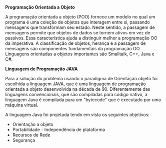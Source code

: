 **Programação Orientada a Objeto**

A programação orientada a objeto (POO) fornece um modelo no qual um programa é uma coleção de objetos que interagem entre si, passando mensagens que transformam seu estado. Neste sentido, a passagem de mensagens permite que objetos de dados se tornem ativos em vez de passivos. Essa característica ajuda a distinguir melhor a programação OO da imperativa. A classificação de objetos, herança e a passagem de mensagens são componentes fundamentais da programação OO. Linguagens orientadas a objetos importantes são Smalltalk, C++, Java e C#. 

**Linguagem de Programação JAVA**

Para a solução do problema usando o paradigma de Orientação objeto foi escolhida a linguagem JAVA, que é uma linguagem de programação orientada a objeto desenvolvida na década de 90. Diferentemente das linguagens convencionais, que são compiladas para código nativo, a linguagem Java é compilada para um "bytecode" que é executado por uma máquina virtual. 

A linguagem Java foi projetada tendo em vista os seguintes objetivos:

* Orientação a objeto
* Portabilidade - Independência de plataforma
* Recursos de Rede
* Segurança


